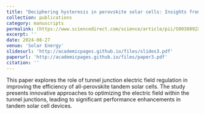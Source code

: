```yaml
---
title: "Deciphering hysteresis in perovskite solar cells: Insights from device simulations distinguishing shallow traps from mobile ions"
collection: publications
category: manuscripts
permalink: (https://www.sciencedirect.com/science/article/pii/S0038092X24007321)
excerpt: ''
date: 2024-08-27
venue: 'Solar Energy'
slidesurl: 'http://academicpages.github.io/files/slides3.pdf'
paperurl: 'http://academicpages.github.io/files/paper3.pdf'
citation: ''
---
```


This paper explores the role of tunnel junction electric field regulation in improving the efficiency of all-perovskite tandem solar cells. The study presents innovative approaches to optimizing the electric field within the tunnel junctions, leading to significant performance enhancements in tandem solar cell devices.
